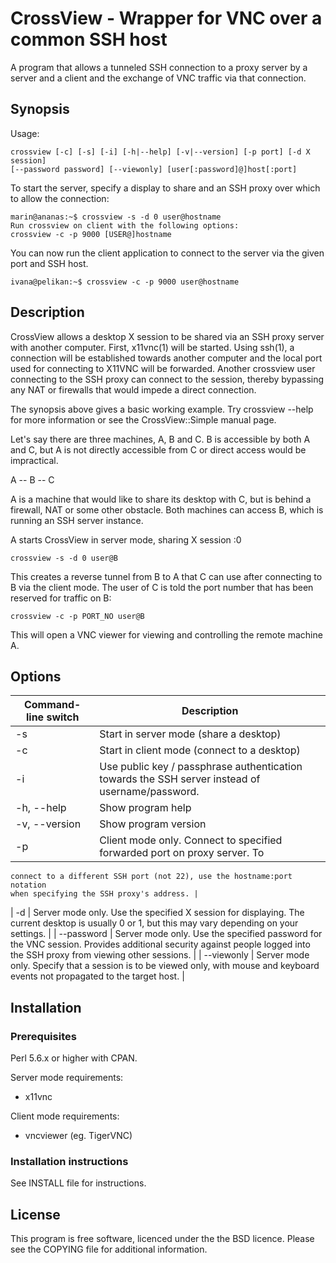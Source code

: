 # CrossView - Wrapper for VNC over a common SSH host #

A program that allows a tunneled SSH connection to a proxy server by a server and
a client and the exchange of VNC traffic via that connection.

## Synopsis ##

Usage:
```
crossview [-c] [-s] [-i] [-h|--help] [-v|--version] [-p port] [-d X session]
[--password password] [--viewonly] [user[:password]@]host[:port]
```

To start the server, specify a display to share and an SSH proxy over which to
allow the connection:

```
marin@ananas:~$ crossview -s -d 0 user@hostname
Run crossview on client with the following options:
crossview -c -p 9000 [USER@]hostname
```

You can now run the client application to connect to the server via the given
port and SSH host.

```
ivana@pelikan:~$ crossview -c -p 9000 user@hostname
```

## Description ##

CrossView allows a desktop X session to be shared via an SSH proxy server with
another computer. First, x11vnc(1) will be started. Using ssh(1), a connection
will be established towards another computer and the local port used for
connecting to X11VNC will be forwarded. Another crossview user connecting to the
SSH proxy can connect to the session, thereby bypassing any NAT or firewalls
that would impede a direct connection.

The synopsis above gives a basic working example. Try crossview --help for more
information or see the CrossView::Simple manual page.

Let's say there are three machines, A, B and C. B is accessible by both A
and C, but A is not directly accessible from C or direct access would be
impractical.

A -- B -- C

A is a machine that would like to share its desktop with C, but is behind a
firewall, NAT or some other obstacle. Both machines can access B, which is
running an SSH server instance.

A starts CrossView in server mode, sharing X session :0

`crossview -s -d 0 user@B`

This creates a reverse tunnel from B to A that C can use after connecting to
B via the client mode. The user of C is told the port number that has been
reserved for traffic on B:

`crossview -c -p PORT_NO user@B`

This will open a VNC viewer for viewing and controlling the remote machine A.

## Options ##

| Command-line switch | Description |
| ------------------- | ----------- |
| -s      | Start in server mode (share a desktop) |
| -c      | Start in client mode (connect to a desktop) |
| -i | Use public key / passphrase authentication towards the SSH server instead of username/password. |
| -h, --help | Show program help |
| -v, --version | Show program version |
| -p | Client mode only. Connect to specified forwarded port on proxy server. To
	connect to a different SSH port (not 22), use the hostname:port notation
	when specifying the SSH proxy's address. |
| -d | Server mode only. Use the specified X session for displaying. The current
	desktop is usually 0 or 1, but this may vary depending on your settings. |
| --password | Server mode only. Use the specified password for the VNC session. Provides
	additional security against people logged into the SSH proxy from viewing
	other sessions. |
| --viewonly | Server mode only. Specify that a session is to be viewed only, with mouse
	and keyboard events not propagated to the target host. |

## Installation ##

### Prerequisites ###

Perl 5.6.x or higher with CPAN.

Server mode requirements:
- x11vnc

Client mode requirements:
- vncviewer (eg. TigerVNC)

### Installation instructions ###

See INSTALL file for instructions.

## License ##

This program is free software, licenced under the the BSD licence.
Please see the COPYING file for additional information.

